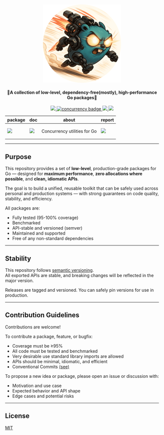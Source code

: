 <div align="center">
<img src=".github/assets/pkg_poster_round.png"  width="256" height="256" >
<h4 align="center">🚀A collection of low-level, dependency-free(mostly), high-performance Go packages🚀</h2>

<p align="center">
<!-- Build Status  -->
<a href="https://github.com/lif0/pkg/actions/">
<img src="https://github.com/lif0/pkg/workflows/build/badge.svg" />
</a>
<!-- Coverage -->
<a href="https://coveralls.io/github/lif0/pkg/concurrency?branch=main">
<img src="https://img.shields.io/endpoint?url=https://raw.githubusercontent.com/lif0/pkg/branch/.github/assets/badges/concurrency.json" alt="concurrency badge">
</a>
<a href="https://coveralls.io/github/lif0/pkg/semantic?branch=main">
<img src="https://raw.githubusercontent.com/lif0/pkg/main/.github/assets/badges/_semantic.svg" />
</a>
<!-- GitHub -->
<a href="https://github.com/lif0/pkg">
<img src="https://img.shields.io/github/last-commit/lif0/pkg.svg" />
</a>
</p>


<table align="center">
    <thead>
        <tr>
            <th>package</th>
            <th>doc</th>
            <th>about</th>
            <th>report</th>
        </tr>
        </thead>
        <tbody>
            <!-- Module concurrency -->
            <tr>
                <td>
                    <a href=".">
                        <img src="https://img.shields.io/github/v/tag/lif0/pkg/concurrency?label=version&filter=v*"/>
                    </a>
                </td>
                <td>
                    <a href="https://pkg.go.dev/github.com/lif0/pkg/concurrency">
                        <img src="https://img.shields.io/badge/doc-concurrency-007d9c?logo=go&logoColor=white&style=platic" />
                    </a>
                </td>
                <td>
                    <p>Concurrency utilities for Go</p>
                </td>
                <td>
                    <a href="https://goreportcard.com/report/github.com/lif0/pkg/concurrency">
                        <img src="https://goreportcard.com/badge/github.com/lif0/pkg/concurrency" />
                    </a>
                </td>
            </tr>
        </tbody>
</table>

</div>

---

## Purpose

This repository provides a set of **low-level**, production-grade packages for Go — designed for **maximum performance**, **zero allocations where possible**, and **clean, idiomatic APIs**.

The goal is to build a unified, reusable toolkit that can be safely used across personal and production systems — with strong guarantees on code quality, stability, and efficiency.

All packages are:

- Fully tested (95-100% coverage)
- Benchmarked
- API-stable and versioned (semver)
- Maintained and supported
- Free of any non-standard dependencies

---

## Stability

This repository follows [semantic versioning](https://semver.org/).  
All exported APIs are stable, and breaking changes will be reflected in the major version.

Releases are tagged and versioned. You can safely pin versions for use in production.

---

## Contribution Guidelines

Contributions are welcome!

To contribute a package, feature, or bugfix:

- Coverage must be ≥95%
- All code must be tested and benchmarked
- Very desirable use standard library imports are allowed
- APIs should be minimal, idiomatic, and efficient
- Conventional Commits [(see)](https://www.conventionalcommits.org/en/v1.0.0/)

To propose a new idea or package, please open an issue or discussion with:

- Motivation and use case
- Expected behavior and API shape
- Edge cases and potential risks

---

## License

[MIT](./LICENSE)
